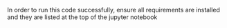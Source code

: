 In order to run this code successfully, ensure all requirements are installed and they are listed at the top of the jupyter notebook
